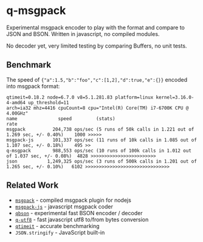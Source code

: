 q-msgpack
=========

Experimental msgpack encoder to play with the format and compare to JSON and BSON.
Written in javascript, no compiled modules.

No decoder yet, very limited testing by comparing Buffers, no unit tests.


Benchmark
---------

The speed of `{"a":1.5,"b":"foo","c":[1,2],"d":true,"e":{}}` encoded into msgpack format:

    qtimeit=0.18.2 node=6.7.0 v8=5.1.281.83 platform=linux kernel=3.16.0-4-amd64 up_threshold=11
    arch=ia32 mhz=4416 cpuCount=8 cpu="Intel(R) Core(TM) i7-6700K CPU @ 4.00GHz"
    name               speed         (stats)                                                       rate
    msgpack          204,738 ops/sec (5 runs of 50k calls in 1.221 out of 1.269 sec, +/- 0.40%)    1000 >>>>>
    msgpack-js       101,337 ops/sec (11 runs of 10k calls in 1.085 out of 1.107 sec, +/- 0.18%)    495 >>
    q-msgpack        988,553 ops/sec (10 runs of 100k calls in 1.012 out of 1.037 sec, +/- 0.08%)  4828 >>>>>>>>>>>>>>>>>>>>>>>>
    json           1,249,325 ops/sec (3 runs of 500k calls in 1.201 out of 1.265 sec, +/- 0.10%)   6102 >>>>>>>>>>>>>>>>>>>>>>>>>>>>>>>


Related Work
------------

- [`msgpack`](https://npmjs.com/package/msgpack) - compiled msgpack plugin for nodejs
- [`msgpack-js`](https://npmjs.com/package/msgpack-js) - javascript msgpack coder
- [`qbson`](https://github.com/andrasq/node-qbson) - experimental fast BSON encoder / decoder
- [`q-utf8`](https://npmjs.com/package/q-utf8) - fast javascript utf8 to/from bytes conversion
- [`qtimeit`](https://npmjs.com/package/qtimeit) - accurate benchmarking
- `JSON.stringify` - JavaScript built-in
